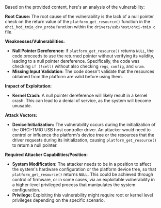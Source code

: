 Based on the provided content, here's an analysis of the vulnerability:

**Root Cause:**
The root cause of the vulnerability is the lack of a null pointer check on the return value of the `platform_get_resource()` function in the `ohci_hcd_tmio_drv_probe` function within the `drivers/usb/host/ohci-tmio.c` file.

**Weaknesses/Vulnerabilities:**
- **Null Pointer Dereference:** If `platform_get_resource()` returns `NULL`, the code proceeds to use the returned pointer without verifying its validity, leading to a null pointer dereference. Specifically, the code was checking `if (!cell)` without also checking `regs`, `config`, and `sram`.
- **Missing Input Validation:** The code doesn't validate that the resources obtained from the platform are valid before using them.

**Impact of Exploitation:**
- **Kernel Crash:** A null pointer dereference will likely result in a kernel crash. This can lead to a denial of service, as the system will become unusable.

**Attack Vectors:**
- **Device Initialization:** The vulnerability occurs during the initialization of the OHCI-TMIO USB host controller driver. An attacker would need to control or influence the platform's device tree or the resources that the driver requests during its initialization, causing `platform_get_resource()` to return a null pointer.

**Required Attacker Capabilities/Position:**
- **System Modification:** The attacker needs to be in a position to affect the system's hardware configuration or the platform device tree, so that `platform_get_resource()` returns `NULL`. This could be achieved through control of firmware, or in some cases, via an exploitable vulnerability in a higher-level privileged process that manipulates the system configuration.
- **Privilege:** Exploiting this vulnerability might require root or kernel level privileges depending on the specific scenario.